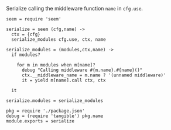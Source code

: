 Serialize calling the middleware function `name` in `cfg.use`.

    seem = require 'seem'

    serialize = seem (cfg,name) ->
      ctx = {cfg}
      serialize_modules cfg.use, ctx, name

    serialize_modules = (modules,ctx,name) ->
      if modules?

        for m in modules when m[name]?
          debug "Calling middleware #{m.name}.#{name}()"
          ctx.__middleware_name = m.name ? '(unnamed middleware)'
          it = yield m[name].call ctx, ctx

      it

    serialize.modules = serialize_modules

    pkg = require './package.json'
    debug = (require 'tangible') pkg.name
    module.exports = serialize
